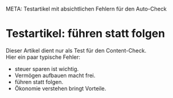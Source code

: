 META: Testartikel mit absichtlichen Fehlern für den Auto-Check

# Testartikel: führen statt folgen

Dieser Artikel dient nur als Test für den Content-Check.  
Hier ein paar typische Fehler:

- steuer sparen ist wichtig.  
- Vermögen aufbauen macht frei.  
- führen statt folgen.  
- Ökonomie verstehen bringt Vorteile.  
